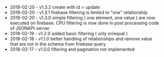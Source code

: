
- 2018-02-20 - v1.3.2 create with id = update
- 2018-02-20 - v1.3.1 firebase filtering is limited to "one" relationship
- 2018-02-20 - v1.3.0 simple filtering ( one element, one value ) are now executed on firebase. CPU filtering is now done in post processing code of JSONAPI-server
- 2018-02-19 - v1.2.0 added basic filtering ( only or/equal )
- 2018-02-18 - v1.1.0 better handling of relationships and remove value that are not in the schema from firebase query
- 2018-02-17 - v1.0.0 filtering and pagination not implemented

